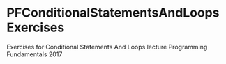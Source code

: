 # PFConditionalStatementsAndLoopsExercises
 Exercises for Conditional Statements And Loops lecture Programming Fundamentals 2017 

